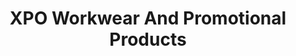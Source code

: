 ---
title: "XPO Workwear And Promotional Products"
url: /logan/xpo-workwear-and-promotional-products/
shop: Kleidung
---